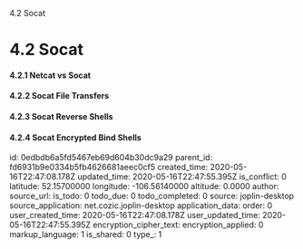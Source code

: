 4.2 Socat

# 4.2 Socat
#### 4.2.1 Netcat vs Socat
#### 4.2.2 Socat File Transfers
#### 4.2.3 Socat Reverse Shells
#### 4.2.4 Socat Encrypted Bind Shells


id: 0edbdb6a5fd5467eb69d604b30dc9a29
parent_id: fd6931b9e0334b5fb4626681aeec0cf5
created_time: 2020-05-16T22:47:08.178Z
updated_time: 2020-05-16T22:47:55.395Z
is_conflict: 0
latitude: 52.15700000
longitude: -106.56140000
altitude: 0.0000
author: 
source_url: 
is_todo: 0
todo_due: 0
todo_completed: 0
source: joplin-desktop
source_application: net.cozic.joplin-desktop
application_data: 
order: 0
user_created_time: 2020-05-16T22:47:08.178Z
user_updated_time: 2020-05-16T22:47:55.395Z
encryption_cipher_text: 
encryption_applied: 0
markup_language: 1
is_shared: 0
type_: 1